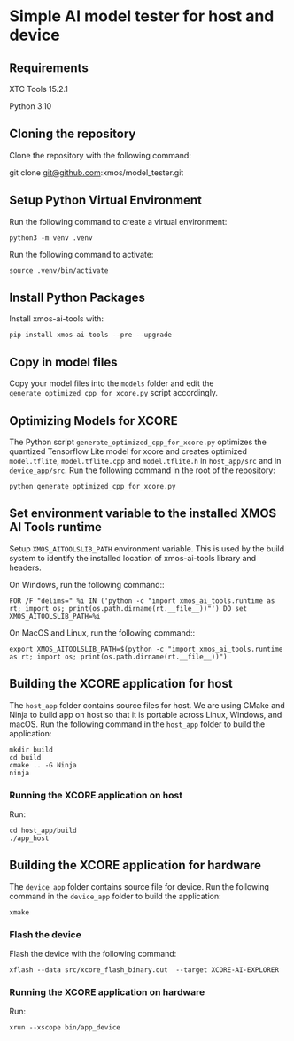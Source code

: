 # Simple AI model tester for host and device

## Requirements

XTC Tools 15.2.1

Python 3.10

## Cloning the repository

Clone the repository with the following command:

git clone git@github.com:xmos/model_tester.git

## Setup Python Virtual Environment

Run the following command to create a virtual environment:  

    python3 -m venv .venv

Run the following command to activate:

    source .venv/bin/activate

## Install Python Packages

Install xmos-ai-tools with:

    pip install xmos-ai-tools --pre --upgrade

## Copy in model files

Copy your model files into the `models` folder and edit the `generate_optimized_cpp_for_xcore.py` script accordingly.

## Optimizing Models for XCORE

The Python script `generate_optimized_cpp_for_xcore.py` optimizes the quantized Tensorflow Lite model for xcore and creates optimized `model.tflite`, `model.tflite.cpp` and `model.tflite.h` in `host_app/src` and in `device_app/src`. Run the following command in the root of the repository:

    python generate_optimized_cpp_for_xcore.py

## Set environment variable to the installed XMOS AI Tools runtime

Setup ``XMOS_AITOOLSLIB_PATH`` environment variable. This is used by the build system to identify the installed location of xmos-ai-tools library and headers.

  On Windows, run the following command::

    FOR /F "delims=" %i IN ('python -c "import xmos_ai_tools.runtime as rt; import os; print(os.path.dirname(rt.__file__))"') DO set XMOS_AITOOLSLIB_PATH=%i

  On MacOS and Linux, run the following command::

    export XMOS_AITOOLSLIB_PATH=$(python -c "import xmos_ai_tools.runtime as rt; import os; print(os.path.dirname(rt.__file__))")

## Building the XCORE application for host

The `host_app` folder contains source files for host. We are using CMake and Ninja to build app on host so that it is portable across Linux, Windows, and macOS. Run the following command in the `host_app` folder to build the application:

    mkdir build
    cd build
    cmake .. -G Ninja
    ninja

### Running the XCORE application on host

Run:

    cd host_app/build
    ./app_host


## Building the XCORE application for hardware

The `device_app` folder contains source file for device. Run the following command in the `device_app` folder to build the application:

    xmake

### Flash the device

Flash the device with the following command:

    xflash --data src/xcore_flash_binary.out  --target XCORE-AI-EXPLORER

### Running the XCORE application on hardware

Run:

    xrun --xscope bin/app_device
